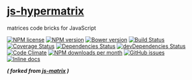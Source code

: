 [js-hypermatrix](http://aureooms.github.io/js-hypermatrix)
==

matrices code bricks for JavaScript

[![NPM license](https://img.shields.io/npm/l/@aureooms/js-hypermatrix.svg?style=flat)](https://raw.githubusercontent.com/aureooms/js-hypermatrix/master/LICENSE)
[![NPM version](https://img.shields.io/npm/v/@aureooms/js-hypermatrix.svg?style=flat)](https://www.npmjs.org/package/@aureooms/js-hypermatrix)
[![Bower version](https://img.shields.io/bower/v/@aureooms/js-hypermatrix.svg?style=flat)](http://bower.io/search/?q=@aureooms/js-hypermatrix)
[![Build Status](https://img.shields.io/travis/aureooms/js-hypermatrix.svg?style=flat)](https://travis-ci.org/aureooms/js-hypermatrix)
[![Coverage Status](https://img.shields.io/coveralls/aureooms/js-hypermatrix.svg?style=flat)](https://coveralls.io/r/aureooms/js-hypermatrix)
[![Dependencies Status](https://img.shields.io/david/aureooms/js-hypermatrix.svg?style=flat)](https://david-dm.org/aureooms/js-hypermatrix#info=dependencies)
[![devDependencies Status](https://img.shields.io/david/dev/aureooms/js-hypermatrix.svg?style=flat)](https://david-dm.org/aureooms/js-hypermatrix#info=devDependencies)
[![Code Climate](https://img.shields.io/codeclimate/github/aureooms/js-hypermatrix.svg?style=flat)](https://codeclimate.com/github/aureooms/js-hypermatrix)
[![NPM downloads per month](https://img.shields.io/npm/dm/@aureooms/js-hypermatrix.svg?style=flat)](https://www.npmjs.org/package/@aureooms/js-hypermatrix)
[![GitHub issues](https://img.shields.io/github/issues/aureooms/js-hypermatrix.svg?style=flat)](https://github.com/aureooms/js-hypermatrix/issues)
[![Inline docs](http://inch-ci.org/github/aureooms/js-hypermatrix.svg?branch=master&style=shields)](http://inch-ci.org/github/aureooms/js-hypermatrix)

***( forked from [js-matrix](https://github.com/aureooms/js-matrix) )***
